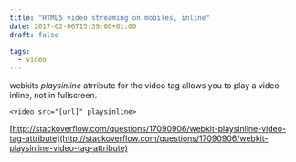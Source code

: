 ```yaml
---
title: "HTML5 video streaming on mobiles, inline"
date: 2017-02-06T15:39:00+01:00
draft: false

tags: 
  - video
---
```


webkits _playsinline_ atrribute for the video tag allows you to play a video inline, not in fullscreen.

    <video src="[url]" playsinline>

[http://stackoverflow.com/questions/17090906/webkit-playsinline-video-tag-attribute](http://stackoverflow.com/questions/17090906/webkit-playsinline-video-tag-attribute)
